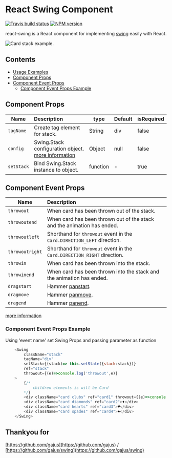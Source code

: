 # React Swing Component

[![Travis build status](http://img.shields.io/travis/ssanjun/react-swing/master.svg?style=flat-square)](https://travis-ci.org/ssanjun/react-swing)
[![NPM version](http://img.shields.io/npm/v/react-swing.svg?style=flat-square)](https://www.npmjs.org/package/react-swing)

react-swing is a React component for implementing [swing](https://github.com/gajus/swing) easily with React.

![Card stack example.](https://github.com/gajus/swing/blob/master/.README/card-stack.gif)

## Contents
* [Usage Examples](./Examples)
* [Component Props](#component-props)
* [Component Event Props](#component-event-props)
    * [Component Event Props Example](#component-event-props-example)


## Component Props
| Name | Description | type | Default | isRequired |
| --- | :--- | --- | --- | --- |
| `tagName` | Create tag element for stack. | String | div | false |
| `config` | Swing.Stack configuration object. [more information](https://github.com/gajus/swing#configuration) | Object | null | false |
| `setStack` | Bind Swing.Stack instance to object. | function | - | true |

## Component Event Props
| Name | Description |
| --- | :--- |
| `throwout` | When card has been thrown out of the stack. |
| `throwoutend` | When card has been thrown out of the stack and the animation has ended. |
| `throwoutleft` | Shorthand for `throwout` event in the `Card.DIRECTION_LEFT` direction. |
| `throwoutright` | Shorthand for `throwout` event in the `Card.DIRECTION_RIGHT` direction. |
| `throwin` | When card has been thrown into the stack. |
| `throwinend` | When card has been thrown into the stack and the animation has ended. |
| `dragstart` | Hammer [panstart](http://hammerjs.github.io/recognizer-pan/). |
| `dragmove` | Hammer [panmove](http://hammerjs.github.io/recognizer-pan/). |
| `dragend` | Hammer [panend](http://hammerjs.github.io/recognizer-pan/). |
[more information](https://github.com/gajus/swing#events)

### Component Event Props Example
Using 'event name' set Swing Props and passing parameter as function 
```javascript
    <Swing
        className="stack"
        tagName="div"
        setStack={(stack)=> this.setState({stack:stack})}
        ref="stack"
        throwout={(e)=>console.log('throwout',e)}
    >
        {/*
            children elements is will be Card
        */}
        <div className="card clubs" ref="card1" throwout={(e)=>console.log('card throwout',e)}>♣</div>
        <div className="card diamonds" ref="card2">♦</div>
        <div className="card hearts" ref="card3">♥</div>
        <div className="card spades" ref="card4">♠</div>
    </Swing>
```

## Thankyou for
[https://github.com/gajus](https://github.com/gajus) / [https://github.com/gajus/swing](https://github.com/gajus/swing) 